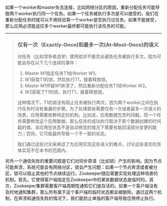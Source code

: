 如果一个worker和master失去连接，比如网络分区的原因，重新分配任务可能导致两个worker执行同一个任务。如果一个任务被执行多次是可以接受的，我们在重新分配任务时就可以不用校验第一个worker是否执行过任务。如果不能接受，那么应用必须能适应多个worker最终都可能执行该任务的可能。

---

> ### 仅有一次（Exactly-Once\)和最多一次\(At-Most-Once\)的语义
> 
> 对任务（比如领导者选举）使用锁并不能完全避免任务被执行多次，因为可能会存在以下几个连续的事件：
> 
> 1. Master M1指定任务T1给Worker W1。
> 2. W1获取T1的锁，然后执行T1，接着释放锁。
> 3. Master M1怀疑W1奔溃了，然后重新分配任务T1给Worker W2。
> 4. W2获取了T1的锁，执行T1，接着释放锁。
> 
> 这种情况下，T1的锁没有阻止任务被执行两次，因为两个worker之间在执行任务时没有重叠的步骤。为了处理那些需要仅有一次或者最多一次语义的场景，应用需要依赖特定的机制。比如说，应用数据包含时间戳，而一个任务需要修改这个应用数据，那么任务的成功执行取决于那个数据创建的时间戳的值。该应用在状态不是自动修改的情况下需要有能回滚部分变更的能力；否则，它可能最终导致一个不一致的状态。
> 
> 我们通过这些讨论来阐述了为应用实现这些语义的难点。讨论这些语言的具体实现不在本书的范围内。

另外一个通信失败的重要问题是它们对同步原语（比如锁）产生的影响。因为节点可能奔溃，系统可能会有网络分区，锁会产生问题：如果一个节点奔溃或者被分区，锁可以阻止其他的节点继续运行。Zookeeper随后需要实现处理这种场景的机制。首先，它使得客户端指定在Zookeeper中的某些数据状态是临时的。其次，Zookeeper集群需要客户端周期性通知它们是存活的。如果一个客户端没有及时地通知集群，那么所有属于这个客户端的临时状态都会被删除。通过这两个机制，在奔溃和通信失败的情况下，我们能防止单独的客户端导致应用停止执行。

